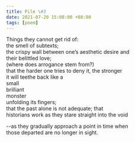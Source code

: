 ```yaml
---
title: Pile \#3
date: 2021-07-20 15:08:00 +08:00
tags: [poem]
---
```


Things they cannot get rid of:  
the smell of subtexts;  
the crispy wall between one’s aesthetic desire and  
their belittled love;  
(where does arrogance stem from?)  
that the harder one tries to deny it, the stronger  
it will teethe back like a  
small  
brilliant  
monster  
unfolding its fingers;  
that the past alone is not adequate; that  
historians work as they stare straight into the void  

--as they gradually approach a point in time when  
those departed are no longer in sight.  
